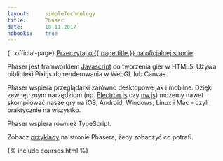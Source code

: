 ```yaml
---
layout:     simpleTechnology
title:      Phaser
date:       18.11.2017
nobooks:    true
---
```


{: .official-page}
[Przeczytaj o {{ page.title }} na oficjalnej stronie](https://phaser.io/)

Phaser jest framworkiem [Javascript](/technologie/javascript) do tworzenia gier w HTML5. Używa biblioteki Pixi.js do renderowania w WebGL lub Canvas.

Phaser wspiera przeglądarki zarówno desktopowe jak i mobilne. Dzięki zewnętrznym narzędziom (np. [Electron.js](https://electron.atom.io/) czy [nw.js](https://nwjs.io/)) możemy nawet skompilować nasze gry na iOS, Android, Windows, Linux i Mac - czyli praktycznie na wszystko.

Phaser wspiera również TypeScript.

Zobacz [przykłady](https://phaser.io/examples) na stronie Phasera, żeby zobaczyć co potrafi.

{% include courses.html %}